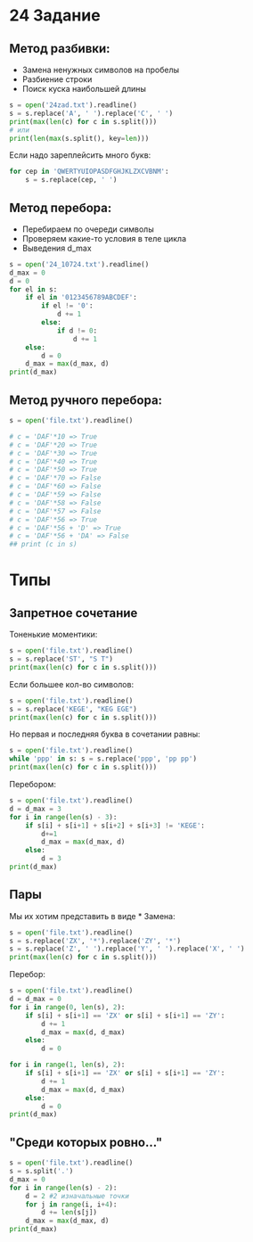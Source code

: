 # 24 Задание

## Метод разбивки:

- Замена ненужных символов на пробелы
- Разбиение строки
- Поиск куска наибольшей длины

```python
s = open('24zad.txt').readline()
s = s.replace('A', ' ').replace('C', ' ')
print(max(len(c) for c in s.split()))
# или
print(len(max(s.split(), key=len)))
```
Если надо зареплейсить много букв:
```python
for cep in 'QWERTYUIOPASDFGHJKLZXCVBNM':
    s = s.replace(cep, ' ')
```

## Метод перебора: 

- Перебираем по очереди символы
- Проверяем какие-то условия в теле цикла
- Выведения d_max

```python
s = open('24_10724.txt').readline()
d_max = 0
d = 0
for el in s:
    if el in '0123456789ABCDEF':
        if el != '0':
            d += 1
        else:
            if d != 0:
                d += 1
    else:
        d = 0
    d_max = max(d_max, d)
print(d_max)
```

## Метод ручного перебора:
```python
s = open('file.txt').readline()

# c = 'DAF'*10 => True
# c = 'DAF'*20 => True
# c = 'DAF'*30 => True
# c = 'DAF'*40 => True
# c = 'DAF'*50 => True
# c = 'DAF'*70 => False
# c = 'DAF'*60 => False
# c = 'DAF'*59 => False
# c = 'DAF'*58 => False
# c = 'DAF'*57 => False
# c = 'DAF'*56 => True
# c = 'DAF'*56 + 'D' => True
# c = 'DAF'*56 + 'DA' => False
## print (c in s)

```

# Типы

## Запретное сочетание

Тоненькие моментики:
```python
s = open('file.txt').readline()
s = s.replace('ST', "S T")
print(max(len(c) for c in s.split()))
```

Если большее кол-во символов:
```python
s = open('file.txt').readline()
s = s.replace('KEGE', "KEG EGE")
print(max(len(c) for c in s.split()))
```

Но первая и последняя буква в сочетании равны:
```python
s = open('file.txt').readline()
while 'ppp' in s: s = s.replace('ppp', 'pp pp')
print(max(len(c) for c in s.split()))
```

Перебором: 
```python
s = open('file.txt').readline()
d = d_max = 3
for i in range(len(s) - 3):
    if s[i] + s[i+1] + s[i+2] + s[i+3] != 'KEGE':
        d+=1
        d_max = max(d_max, d)
    else: 
        d = 3
print(d_max)
```

## Пары

Мы их хотим представить в виде *
Замена:
```python
s = open('file.txt').readline()
s = s.replace('ZX', '*').replace('ZY', '*')
s = s.replace('Z', ' ').replace('Y', ' ').replace('X', ' ')
print(max(len(c) for c in s.split()))
```
Перебор:
```python
s = open('file.txt').readline()
d = d_max = 0
for i in range(0, len(s), 2):
    if s[i] + s[i+1] == 'ZX' or s[i] + s[i+1] == 'ZY':
        d += 1
        d_max = max(d, d_max)
    else:
        d = 0

for i in range(1, len(s), 2):
    if s[i] + s[i+1] == 'ZX' or s[i] + s[i+1] == 'ZY':
        d += 1
        d_max = max(d, d_max)
    else:
        d = 0
print(d_max)
```

## "Среди которых ровно..."

```python
s = open('file.txt').readline()
s = s.split('.')
d_max = 0
for i in range(len(s) - 2):
    d = 2 #2 изначальные точки
    for j in range(i, i+4):
        d += len(s[j])
    d_max = max(d_max, d)
print(d_max)
```
